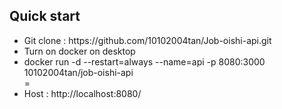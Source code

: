 <h2>Quick start</h2>
<ul>
    <li>Git clone : https://github.com/10102004tan/Job-oishi-api.git </li>
    <li>Turn on docker on desktop</li>
    <li>
        <div>
            docker run -d --restart=always --name=api -p 8080:3000 10102004tan/job-oishi-api
        </div>
    </li>
    =
    <li>
        Host : http://localhost:8080/
    </li>
</ul>
